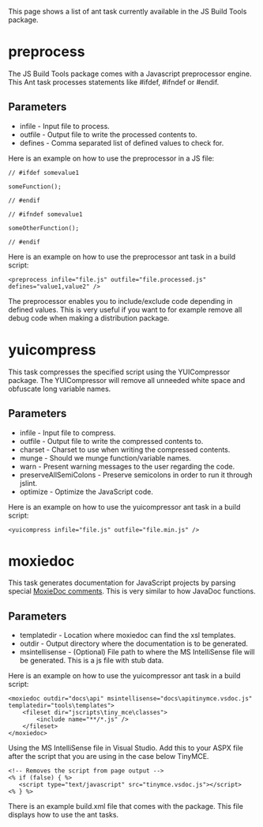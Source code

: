 This page shows a list of ant task currently available in the JS Build Tools package.

# preprocess #
The JS Build Tools package comes with a Javascript preprocessor engine. This Ant task processes statements like #ifdef, #ifndef or #endif.

## Parameters ##
  * infile - Input file to process.
  * outfile - Output file to write the processed contents to.
  * defines - Comma separated list of defined values to check for.

Here is an example on how to use the preprocessor in a JS file:
```
// #ifdef somevalue1

someFunction();

// #endif

// #ifndef somevalue1

someOtherFunction();

// #endif
```

Here is an example on how to use the preprocessor ant task in a build script:
```
<preprocess infile="file.js" outfile="file.processed.js" defines="value1,value2" />
```

The preprocessor enables you to include/exclude code depending in defined values. This is very useful if you want to for example remove all debug code when making a distribution package.

# yuicompress #

This task compresses the specified script using the YUICompressor package. The YUICompressor will remove all unneeded white space and obfuscate long variable names.

## Parameters ##
  * infile - Input file to compress.
  * outfile - Output file to write the compressed contents to.
  * charset - Charset to use when writing the compressed contents.
  * munge - Should we munge function/variable names.
  * warn - Present warning messages to the user regarding the code.
  * preserveAllSemiColons - Preserve semicolons in order to run it through jslint.
  * optimize - Optimize the JavaScript code.

Here is an example on how to use the yuicompressor ant task in a build script:
```
<yuicompress infile="file.js" outfile="file.min.js" />
```

# moxiedoc #

This task generates documentation for JavaScript projects by parsing special [MoxieDoc comments](http://code.google.com/p/js-build-tools/wiki/MoxieDocTags). This is very similar to how JavaDoc functions.

## Parameters ##
  * templatedir - Location where moxiedoc can find the xsl templates.
  * outdir - Output directory where the documentation is to be generated.
  * msintellisense - (Optional) File path to where the MS IntelliSense file will be generated. This is a js file with stub data.

Here is an example on how to use the yuicompressor ant task in a build script:
```
<moxiedoc outdir="docs\api" msintellisense="docs\apitinymce.vsdoc.js" templatedir="tools\templates">
    <fileset dir="jscripts\tiny_mce\classes">
        <include name="**/*.js" /> 
    </fileset>
</moxiedoc>
```

Using the MS IntelliSense file in Visual Studio. Add this to your ASPX file after the script that you are using in the case below TinyMCE.
```
<!-- Removes the script from page output -->
<% if (false) { %>
   <script type="text/javascript" src="tinymce.vsdoc.js"></script>
<% } %>
```

There is an example build.xml file that comes with the package. This file displays how to use the ant tasks.